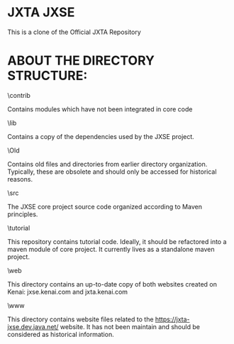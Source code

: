 # JXTA JXSE

This is a clone of the Official JXTA Repository



ABOUT THE DIRECTORY STRUCTURE:
==============================

 \contrib

Contains modules which have not been integrated in core code


 \lib

Contains a copy of the dependencies used by the JXSE project.


 \Old

Contains old files and directories from earlier directory
organization. Typically, these are obsolete and should only
be accessed for historical reasons.


 \src

The JXSE core project source code organized according to 
Maven principles.


 \tutorial

This repository contains tutorial code. Ideally, it should be
refactored into a maven module of core project. It currently
lives as a standalone maven project.


 \web

This directory contains an up-to-date copy of both websites
created on Kenai: jxse.kenai.com and jxta.kenai.com


 \www

This directory contains website files related to the 
https://jxta-jxse.dev.java.net/ website. It has not been 
maintain and should be considered as historical information.
